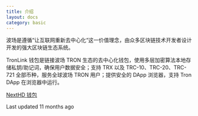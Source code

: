 ```yaml
---
title: 介绍
layout: docs
category: basic
---
```


波场是遵循“让互联网重新去中心化“这一价值理念，由众多区块链技术开发者设计开发的强大区块链生态系统。

TronLink 钱包是链接波场 TRON 生态的去中心化钱包，使用多层加密算法本地存储私钥/助记词，确保用户数据安全；支持 TRX 以及 TRC-10、TRC-20、TRC-721 全部币种，服务全球波场 TRON 用户；提供安全的 DApp 浏览器，支持 Tron DApp 在浏览器中运行。

[NextHD 钱包](https://docs-zh.tronlink.org/hd-wallets)

Last updated 11 months ago